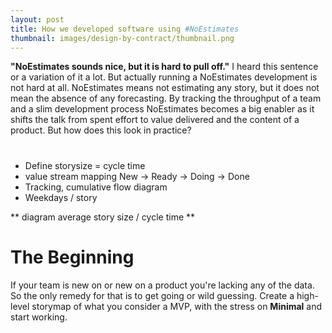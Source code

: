 ```yaml
---
layout: post
title: How we developed software using #NoEstimates
thumbnail: images/design-by-contract/thumbnail.png
---
```


**"NoEstimates sounds nice, but it is hard to pull off."** I heard this sentence or a variation of it a lot. But actually running a NoEstimates development is not hard at all. NoEstimates means not estimating any story, but it does not mean the absence of any forecasting. By tracking the throughput of a team and a slim development process NoEstimates becomes a big enabler as it shifts the talk from spent effort to value delivered and the content of a product. But how does this look in practice? 



# 

* Define storysize = cycle time
* value stream mapping New -> Ready -> Doing -> Done 
* Tracking, cumulative flow diagram
* Weekdays / story 

** diagram average story size / cycle time **

# The Beginning

If your team is new on or new on a product you're lacking any of the data. So the only remedy for that is to get going or wild guessing. Create a high-level storymap of what you consider a MVP, with the stress on **Minimal** and start working. 